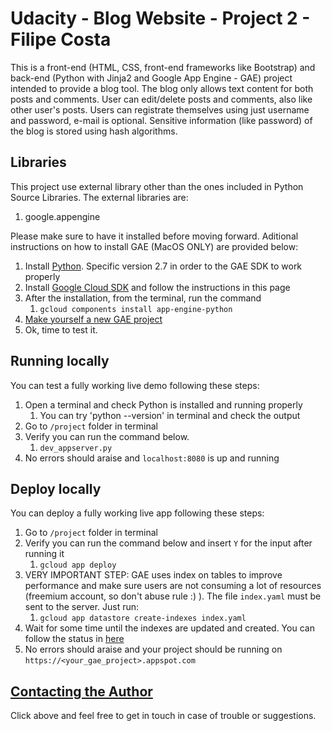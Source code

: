 Udacity - Blog Website - Project 2 - Filipe Costa
============

This is a front-end (HTML, CSS, front-end frameworks like Bootstrap) and back-end (Python with Jinja2 and Google App Engine - GAE)
project intended to provide a blog tool.
The blog only allows text content for both posts and comments. User can edit/delete posts and comments,
also like other user's posts.
Users can registrate themselves using just username and password, e-mail is optional.
Sensitive information (like password) of the blog is stored using hash algorithms.

## Libraries
This project use external library other than the ones included in Python Source Libraries.
The external libraries are:
1. google.appengine

Please make sure to have it installed before moving forward.
Aditional instructions on how to install GAE (MacOS ONLY) are provided below:
1. Install [Python](https://www.python.org/). Specific version 2.7 in order to the GAE SDK to work properly
2. Install [Google Cloud SDK](https://cloud.google.com/sdk/) and follow the instructions in this page
3. After the installation, from the terminal, run the command
   1. `gcloud components install app-engine-python`
4. [Make yourself a new GAE project](https://cloud.google.com/appengine/docs/standard/python/console/#create)
5. Ok, time to test it.

## Running locally
You can test a fully working live demo following these steps:
1. Open a terminal and check Python is installed and running properly
   1. You can try 'python --version' in terminal and check the output
2. Go to `/project` folder in terminal
3. Verify you can run the command below.
   1. `dev_appserver.py`
4. No errors should araise and `localhost:8080` is up and running

## Deploy locally
You can deploy a fully working live app following these steps:
1. Go to `/project` folder in terminal
2. Verify you can run the command below and insert `Y` for the input after running it
   1. `gcloud app deploy`
3. VERY IMPORTANT STEP: GAE uses index on tables to improve performance and make sure users are not consuming a lot
of resources (freemium account, so don't abuse rule :) ). The file `index.yaml` must be sent to the server. Just run:
   1. `gcloud app datastore create-indexes index.yaml`
4. Wait for some time until the indexes are updated and created. You can follow the status in [here](https://console.cloud.google.com/datastore/indexes)
5. No errors should araise and your project should be running on `https://<your_gae_project>.appspot.com`


## [Contacting the Author](mailto:s.costa.filipe@gmail.com)
Click above and feel free to get in touch in case of trouble or suggestions.